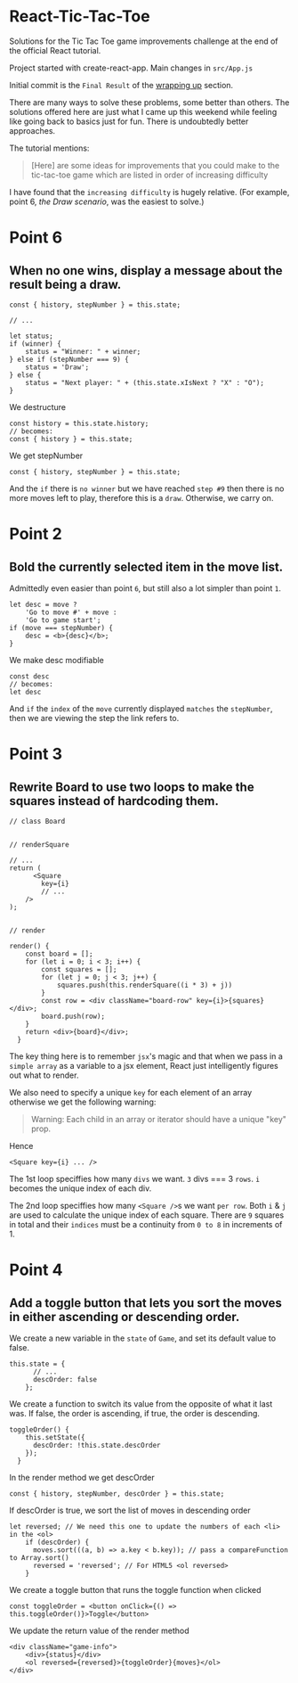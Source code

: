 # React-Tic-Tac-Toe
Solutions for the Tic Tac Toe game improvements challenge at the end of the official React tutorial.

Project started with create-react-app. Main changes in `src/App.js`

Initial commit is the `Final Result` of the [wrapping up](https://reactjs.org/tutorial/tutorial.html#wrapping-up) section.

There are many ways to solve these problems, some better than others. The solutions offered here are just what I came up this weekend while feeling like going back to basics just for fun. There is undoubtedly better approaches.

The tutorial mentions:
> [Here] are some ideas for improvements that you could make to the tic-tac-toe game which are listed in order of increasing difficulty

I have found that the `increasing difficulty` is hugely relative.
(For example, point 6, _the Draw scenario_, was the easiest to solve.)

# Point 6
## When no one wins, display a message about the result being a draw.

```
const { history, stepNumber } = this.state;

// ...

let status;
if (winner) {
    status = "Winner: " + winner;
} else if (stepNumber === 9) {
    status = 'Draw';
} else {
    status = "Next player: " + (this.state.xIsNext ? "X" : "O");
}
```
We destructure
```
const history = this.state.history;
// becomes:
const { history } = this.state;
```
We get stepNumber
```
const { history, stepNumber } = this.state;
```
And the `if` there is `no winner` but we have reached `step #9` then there is no more moves left to play, therefore this is a `draw`.
Otherwise, we carry on.

# Point 2
## Bold the currently selected item in the move list.
Admittedly even easier than point `6`, but still also a lot simpler than point `1`.

```
let desc = move ?
    'Go to move #' + move :
    'Go to game start';
if (move === stepNumber) {
    desc = <b>{desc}</b>;
}
```
We make desc modifiable
```
const desc
// becomes:
let desc
```
And `if` the `index` of the `move` currently displayed `matches` the `stepNumber`, then we are viewing the step the link refers to.

# Point 3
## Rewrite Board to use two loops to make the squares instead of hardcoding them.
```
// class Board


// renderSquare

// ...
return (
      <Square
        key={i}
        // ...
    />
);


// render

render() {
    const board = [];
    for (let i = 0; i < 3; i++) {
        const squares = [];
        for (let j = 0; j < 3; j++) {
            squares.push(this.renderSquare((i * 3) + j))
        }
        const row = <div className="board-row" key={i}>{squares}</div>;
        board.push(row);
    }
    return <div>{board}</div>;
  }
```

The key thing here is to remember `jsx`'s magic and that when we pass in a `simple array` as a variable to a jsx element, React just intelligently figures out what to render.

We also need to specify a unique `key` for each element of an array otherwise we get the following warning:
> Warning: Each child in an array or iterator should have a unique "key" prop.

Hence
```
<Square key={i} ... />
```

The 1st loop speciffies how many `divs` we want. `3` divs === 3 `rows`. `i` becomes the unique index of each div.

The 2nd loop speciffies how many `<Square />`s we want `per row`. Both `i` & `j` are used to calculate the unique index of each square.
There are `9` squares in total and their `indices` must be a continuity from `0 to 8` in increments of 1.

# Point 4
## Add a toggle button that lets you sort the moves in either ascending or descending order.

We create a new variable in the `state` of `Game`, and set its default value to false.
```
this.state = {
      // ...
      descOrder: false
    };
```
We create a function to switch its value from the opposite of what it last was.
If false, the order is ascending, if true, the order is descending.
```
toggleOrder() {
    this.setState({
      descOrder: !this.state.descOrder
    });
  }
```
In the render method we get descOrder
```
const { history, stepNumber, descOrder } = this.state;
```
If descOrder is true, we sort the list of moves in descending order
```
let reversed; // We need this one to update the numbers of each <li> in the <ol>
    if (descOrder) {
      moves.sort(((a, b) => a.key < b.key)); // pass a compareFunction to Array.sort()
      reversed = 'reversed'; // For HTML5 <ol reversed>
    }
```
We create a toggle button that runs the toggle function when clicked
```
const toggleOrder = <button onClick={() => this.toggleOrder()}>Toggle</button>
```
We update the return value of the render method
```
<div className="game-info">
    <div>{status}</div>
    <ol reversed={reversed}>{toggleOrder}{moves}</ol>
</div>
```